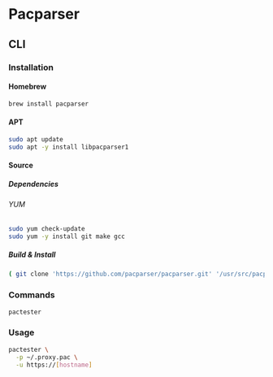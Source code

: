 # Pacparser

## CLI

### Installation

#### Homebrew

```sh
brew install pacparser
```

#### APT

```sh
sudo apt update
sudo apt -y install libpacparser1
```

#### Source

##### Dependencies

###### YUM

```sh
sudo yum check-update
sudo yum -y install git make gcc
```

##### Build & Install

```sh
( git clone 'https://github.com/pacparser/pacparser.git' '/usr/src/pacparser' && cd "$_" && make -C ./src && make -C ./src install && ldconfig )
```

### Commands

```sh
pactester
```

### Usage

```sh
pactester \
  -p ~/.proxy.pac \
  -u https://[hostname]
```
